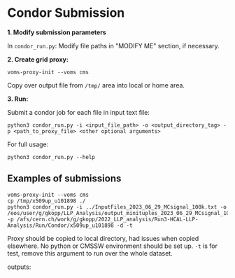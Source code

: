 # Condor Submission

**1. Modify submission parameters**

In `condor_run.py`: Modify file paths in "MODIFY ME" section, if necessary.

**2. Create grid proxy:**

```
voms-proxy-init --voms cms 
```
Copy over output file from `/tmp/` area into local or home area.

**3. Run:**

Submit a condor job for each file in input text file:
```
python3 condor_run.py -i <input_file_path> -o <output_directory_tag> -p <path_to_proxy_file> <other optional arguments>
```

For full usage:
```
python3 condor_run.py --help
```

## Examples of submissions
```
voms-proxy-init --voms cms 
cp /tmp/x509up_u101898 ./
python3 condor_run.py -i ../InputFiles_2023_06_29_MCsignal_100k.txt -o /eos/user/g/gkopp/LLP_Analysis/output_minituples_2023_06_29_MCsignal_100k -p /afs/cern.ch/work/g/gkopp/2022_LLP_analysis/Run3-HCAL-LLP-Analysis/Run/Condor/x509up_u101898 -d -t
```
Proxy should be copied to local directory, had issues when copied elsewhere. No python or CMSSW environment should be set up. `-t` is for test, remove this argument to run over the whole dataset. 

outputs:
